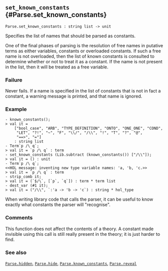 ## `set_known_constants` {#Parse.set_known_constants}


```
Parse.set_known_constants : string list -> unit
```



Specifies the list of names that should be parsed as constants.


One of the final phases of parsing is the resolution of free names in
putative terms as either variables, constants or overloaded constants.
If such a free name is not overloaded, then the list of known
constants is consulted to determine whether or not to treat it as a
constant.  If the name is not present in the list, then it will be
treated as a free variable.

### Failure

Never fails.  If a name is specified in the list of constants that is
not in fact a constant, a warning message is printed, and that name is
ignored.

### Example

    
    - known_constants();
    > val it =
        ["bool_case", "ARB", "TYPE_DEFINITION", "ONTO", "ONE_ONE", "COND",
         "LET", "?!", "~", "F", "\\/", "/\\", "!", "T", "?", "@",
         "==>", "="]
        : string list
    - Term`p /\ q`;
    > val it = `p /\ q` : term
    - set_known_constants (Lib.subtract (known_constants()) ["/\\"]);
    > val it = () : unit
    - Term`p /\ q`;
    <<HOL message: inventing new type variable names: 'a, 'b, 'c.>>
    > val it = `p /\ q` : term
    - strip_comb it;
    > val it = (`$/\`, [`p`, `q`]) : term * term list
    - dest_var (#1 it);
    > val it = ("/\\", `:'a -> 'b -> 'c`) : string * hol_type
    




When writing library code that calls the parser, it can be useful to
know exactly what constants the parser will "recognise".

### Comments

This function does not affect the contents of a theory.  A constant
made invisible using this call is still really present in the theory;
it is just harder to find.

### See also

[`Parse.hidden`](#Parse.hidden), [`Parse.hide`](#Parse.hide), [`Parse.known_constants`](#Parse.known_constants), [`Parse.reveal`](#Parse.reveal)

